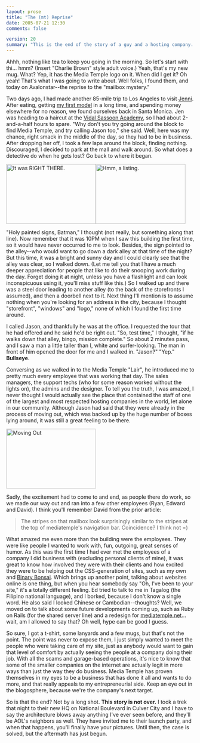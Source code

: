 ```yaml
---
layout: prose
title: "The (mt) Reprise"
date: 2005-07-21 12:30
comments: false

version: 20
summary: "This is the end of the story of a guy and a hosting company. The guy travels to sunny Santa Monica, CA and actually finds the hosting company's office. But, the hosting company was in the middle of moving out. All-in-all, it was a fun closing to a great \"mystery.\""
---
```


Ahhh, nothing like tea to keep you going in the morning. So let's start with thi... hmm? (Insert "Charlie Brown" style adult voice.) Yeah, that's my new mug. What? Yep, it has the Media Temple logo on it. When did I get it? Oh yeah! That's what I was going to write about. Well folks, I found them, and today on Avalonstar--the reprise to the "mailbox mystery."

Two days ago, I had made another 85-mile trip to Los Angeles to visit [Jenni][1]. After eating, getting [my first model][2] in a long time, and spending money elsewhere for no reason, we found ourselves back in Santa Monica. Jen was heading to a haircut at the [Vidal Sassoon Academy][3], so I had about 2-and-a-half hours to spare. "Why don't you try going around the block to find Media Temple, and try calling Jason too," she said. Well, here was my chance, right smack in the middle of the day, so they had to be in business. After dropping her off, I took a few laps around the block, finding nothing. Discouraged, I decided to park at the mall and walk around. So what does a detective do when he gets lost? Go back to where it began.

<a href="http://www.flickr.com/photos/avalonstar/27599304/" title="Photo Sharing"><img src="http://photos23.flickr.com/27599304_aa13fb27e2_m.jpg" width="240" height="160" alt="It was RIGHT THERE." /></a><a href="http://www.flickr.com/photos/avalonstar/27599390/" title="Photo Sharing"><img src="http://photos21.flickr.com/27599390_9885ff69d7_m.jpg" width="240" height="160" alt="Hmm, a listing." /></a>

"Holy painted signs, Batman," I thought (not really, but something along that line). Now remember that it was 10PM when I saw this building the first time, so it would have never occurred to me to look. Besides, the sign pointed to the alley--who would want to go down a dark alley at that time of the night? But this time, it was a bright and sunny day and I could clearly see that the alley was clear, so I walked down. (Let me tell you that I have a much deeper appreciation for people that like to do their snooping work during the day. Forget doing it at night, unless you have a flashlight and can look inconspicuous using it, you'll miss stuff like this.) So I walked up and there was a steel door leading to another alley (to the back of the storefronts I assumed), and then a doorbell next to it. Next thing I'll mention is to assume nothing when you're looking for an address in the city, because I thought "storefront", "windows" and "logo," none of which I found the first time around.

I called Jason, and thankfully he was at the office. I requested the tour that he had offered and he said he'd be right out. "So, test time," I thought, "if he walks down that alley, bingo, mission complete." So about 2 minutes pass, and I saw a man a little taller than I, white and surfer-looking. The man in front of him opened the door for me and I walked in. "Jason?" "Yep." **Bullseye**.

Conversing as we walked in to the Media Temple "Lair", he introduced me to pretty much every employee that was working that day. The sales managers, the support techs (who for some reason worked without the lights on), the admins and the designer. To tell you the truth, I was amazed, I never thought I would actually see the place that contained the staff of one of the largest and most respected hosting companies in the world, let alone in our community. Although Jason had said that they were already in the process of moving out, which was backed up by the huge number of boxes lying around, it was still a great feeling to be there.

<a href="http://www.flickr.com/photos/avalonstar/27599265/" title="Photo Sharing"><img src="http://photos23.flickr.com/27599265_d4248665ac_m.jpg" width="240" height="160" alt="Moving Out" /></a>

Sadly, the excitement had to come to and end, as people there do work, so we made our way out and ran into a few other employees (Ryan, Edward and David). I think you'll remember David from the prior article:

> The stripes on that mailbox look surprisingly similar to the stripes at the top of mediatemple's navigation bar. Coincidence? I think not =)

What amazed me even more than the building were the employees. They were like people I wanted to work with, fun, outgoing, great senses of humor. As this was the first time I had ever met the employees of a company I did business with (excluding personal clients of mine), it was great to know how involved they were with their clients and how excited they were to be helping out the CSS-generation of sites, such as my own and [Binary Bonsai][4]. Which brings up another point, talking about websites online is one thing, but when you hear somebody say "Oh, I've been to your site," it's a totally different feeling. Ed tried to talk to me in Tagalog (the Filipino national language), and I borked, because I don't know a single word. He also said I looked Chinese or Cambodian--thoughts? Well, we moved on to talk about some future developments coming up, such as Ruby on Rails (for the shared server line) and a redesign for [mediatemple.net][5]... wait, am I allowed to say that? Oh well, hype can be good I guess.

So sure, I got a t-shirt, some lanyards and a few mugs, but that's not the point. The point was never to expose them, I just simply wanted to meet the people who were taking care of my site, just as anybody would want to gain that level of comfort by actually seeing the people at a company doing their job. With all the scams and garage-based operations, it's nice to know that some of the smaller companies on the internet are actually legit in more ways than just the way they do business. Media Temple has proven themselves in my eyes to be a business that has done it all and wants to do more, and that really appeals to my entrepreneurial side. Keep an eye out in the blogosphere, because we're the company's next target.

So is that the end? Not by a long shot. **This story is not over.** I took a trek that night to their new HQ on National Boulevard in Culver City and I have to say the architecture blows away anything I've ever seen before, and they'll be AOL's neighbors as well. They have invited me to their launch party, and when that happens, you'll finally have your pictures. Until then, the case is solved, but the aftermath has just begun.

[1]: http://www.livejournal.com/users/moon_of_ice
[2]: http://www.animequest.com/gusefrgu1scm1.html
[3]: http://losangeles.citysearch.com/profile/159161/
[4]: http://www.binarybonsai.com/
[5]: http://www.mediatemple.net/
